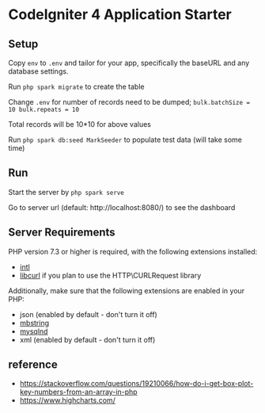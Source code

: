# CodeIgniter 4 Application Starter

## Setup

Copy `env` to `.env` and tailor for your app, specifically the baseURL
and any database settings.

Run `php spark migrate` to create the table

Change `.env` for number of records need to be dumped;
`
bulk.batchSize = 10
bulk.repeats = 10
`

Total records will be 10*10 for above values

Run `php spark db:seed MarkSeeder` to populate test data (will take some time)

## Run

Start the server by `php spark serve`

Go to server url (default: http://localhost:8080/) to see the dashboard

## Server Requirements

PHP version 7.3 or higher is required, with the following extensions installed:

- [intl](http://php.net/manual/en/intl.requirements.php)
- [libcurl](http://php.net/manual/en/curl.requirements.php) if you plan to use the HTTP\CURLRequest library

Additionally, make sure that the following extensions are enabled in your PHP:

- json (enabled by default - don't turn it off)
- [mbstring](http://php.net/manual/en/mbstring.installation.php)
- [mysqlnd](http://php.net/manual/en/mysqlnd.install.php)
- xml (enabled by default - don't turn it off)

## reference
- https://stackoverflow.com/questions/19210066/how-do-i-get-box-plot-key-numbers-from-an-array-in-php
- https://www.highcharts.com/